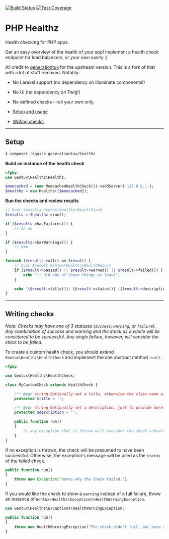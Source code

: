 [![Build Status](https://travis-ci.org/generationtux/php-healthz.svg?branch=master)](https://travis-ci.org/generationtux/php-healthz)
[![Test Coverage](https://codeclimate.com/github/generationtux/php-healthz/badges/coverage.svg)](https://codeclimate.com/github/generationtux/php-healthz/coverage)

# PHP Healthz
Health checking for PHP apps.

Get an easy overview of the health of your app! Implement a health check endpoint for load balancers, or your own sanity :)

All credit to [generationtux](https://github.com/generationtux/php-healthz) for the upstream version. This is a fork of that with a lot of stuff removed. Notably:

- No Laravel support (no dependency on Illuminate components!)
- No UI (no dependency on Twig!)
- No defined checks - roll your own only.

- [Setup and usage](#setup)
- [Writing checks](#writing-checks)

----------------------------------------------------------------------------

## Setup

```sh
$ composer require generationtux/healthz
```

**Build an instance of the health check**
```php
<?php
use Gentux\Healthz\Healthz;

$memcached = (new MemcachedHealthCheck())->addServer('127.0.0.1');
$healthz = new Healthz([$memcached]);
```

**Run the checks and review results**
```php
// @var $results Gentux\Healthz\ResultStack
$results = $healthz->run();

if ($results->hasFailures()) {
    // oh no
}

if ($results->hasWarnings()) {
    // hmm
}

foreach ($results->all() as $result) {
    // @var $result Gentux\Healthz\HealthResult
    if ($result->passed() || $result->warned() || $result->failed()) {
        echo "it did one of those things at least";
    }

    echo "{$result->title()}: {$result->status()} ({$result->description()})";
}
```

----------------------------------------------------------------------------

## Writing checks

*Note: Checks may have one of 3 statuses (`success`, `warning`, or `failure`). Any combination of success and warning and the stack as a whole will be considered to be successful.
Any single failure, however, will consider the stack to be failed.*

To create a custom health check, you should extend `Gentux\Healthz\HealthCheck` and implement the one abstract method `run()`.

```php
<?php

use Gentux\Healthz\HealthCheck;

class MyCustomCheck extends HealthCheck {

    /** @var string Optionally set a title, otherwise the class name will be used */
    protected $title = '';

    /** @var string Optionally set a description, just to provide more info on the UI */
    protected $description = '';

    public function run()
    {
        // any exception that is thrown will consider the check unhealthy
    }
}
```

If no exception is thrown, the check will be presumed to have been successful. Otherwise, the exception's message will be used as the `status` of the failed check.
```php
public function run()
{
    throw new Exception('Heres why the check failed.');
}
```

If you would like the check to show a `warning` instead of a full failure, throw an instance of `Gentux\Healthz\Exceptions\HealthWarningException`.
```php
use Gentux\Healthz\Exceptions\HealthWarningException;

public function run()
{
    throw new HealthWarningException("The check didn't fail, but here ye be warned.");
}
```
